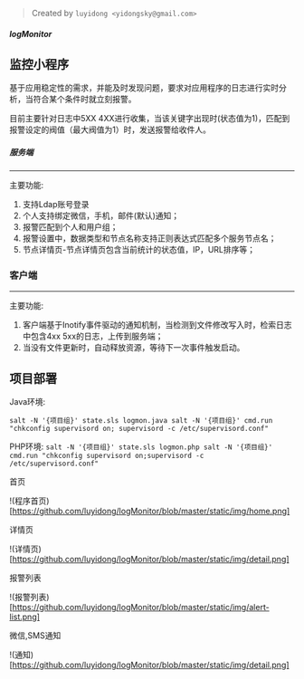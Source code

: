 > Created by `luyidong <yidongsky@gmail.com>`

##### logMonitor

监控小程序
----------
基于应用稳定性的需求，并能及时发现问题，要求对应用程序的日志进行实时分析，当符合某个条件时就立刻报警。

目前主要针对日志中5XX 4XX进行收集，当该关键字出现时(状态值为1)，匹配到报警设定的阀值（最大阀值为1）时，发送报警给收件人。

##### 服务端
----------

主要功能:
1. 支持Ldap账号登录
2. 个人支持绑定微信，手机，邮件(默认)通知；
3. 报警匹配到个人和用户组；
4. 报警设置中，数据类型和节点名称支持正则表达式匹配多个服务节点名；
5. 节点详情页-节点详情页包含当前统计的状态值，IP，URL排序等；

### 客户端
----------

主要功能:
1. 客户端基于Inotify事件驱动的通知机制，当检测到文件修改写入时，检索日志中包含4xx 5xx的日志，上传到服务端；
2. 当没有文件更新时，自动释放资源，等待下一次事件触发启动。

项目部署
----------

Java环境:

`
salt -N '{项目组}' state.sls logmon.java
salt -N '{项目组}' cmd.run "chkconfig supervisord on; supervisord -c /etc/supervisord.conf"
`

PHP环境:
`
salt -N '{项目组}' state.sls logmon.php
salt -N '{项目组}' cmd.run "chkconfig supervisord on;supervisord -c /etc/supervisord.conf"
`

首页

!(程序首页)[https://github.com/luyidong/logMonitor/blob/master/static/img/home.png]

详情页

!(详情页)[https://github.com/luyidong/logMonitor/blob/master/static/img/detail.png]

报警列表

!(报警列表)[https://github.com/luyidong/logMonitor/blob/master/static/img/alert-list.png]

微信,SMS通知

!(通知)[https://github.com/luyidong/logMonitor/blob/master/static/img/detail.png]